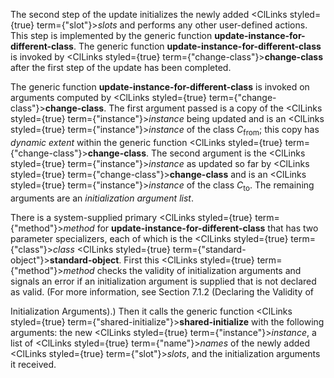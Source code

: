  



The second step of the update initializes the newly added <ClLinks styled={true} term={"slot"}><i>slots</i></ClLinks> and performs any other user-defined actions. This step is implemented by the generic function **update-instance-for-different-class**. The generic function **update-instance-for-different-class** is invoked by <ClLinks styled={true} term={"change-class"}><b>change-class</b></ClLinks> after the first step of the update has been completed. 



The generic function **update-instance-for-different-class** is invoked on arguments computed by <ClLinks styled={true} term={"change-class"}><b>change-class</b></ClLinks>. The first argument passed is a copy of the <ClLinks styled={true} term={"instance"}><i>instance</i></ClLinks> being updated and is an <ClLinks styled={true} term={"instance"}><i>instance</i></ClLinks> of the class *C*<sub>from</sub>; this copy has *dynamic extent* within the generic function <ClLinks styled={true} term={"change-class"}><b>change-class</b></ClLinks>. The second argument is the <ClLinks styled={true} term={"instance"}><i>instance</i></ClLinks> as updated so far by <ClLinks styled={true} term={"change-class"}><b>change-class</b></ClLinks> and is an <ClLinks styled={true} term={"instance"}><i>instance</i></ClLinks> of the class *C*<sub>to</sub>. The remaining arguments are an *initialization argument list*. 



There is a system-supplied primary <ClLinks styled={true} term={"method"}><i>method</i></ClLinks> for **update-instance-for-different-class** that has two parameter specializers, each of which is the <ClLinks styled={true} term={"class"}><i>class</i></ClLinks> <ClLinks styled={true} term={"standard-object"}><b>standard-object</b></ClLinks>. First this <ClLinks styled={true} term={"method"}><i>method</i></ClLinks> checks the validity of initialization arguments and signals an error if an initialization argument is supplied that is not declared as valid. (For more information, see Section 7.1.2 (Declaring the Validity of 



Initialization Arguments).) Then it calls the generic function <ClLinks styled={true} term={"shared-initialize"}><b>shared-initialize</b></ClLinks> with the following arguments: the new <ClLinks styled={true} term={"instance"}><i>instance</i></ClLinks>, a list of <ClLinks styled={true} term={"name"}><i>names</i></ClLinks> of the newly added <ClLinks styled={true} term={"slot"}><i>slots</i></ClLinks>, and the initialization arguments it received. 







 



 



